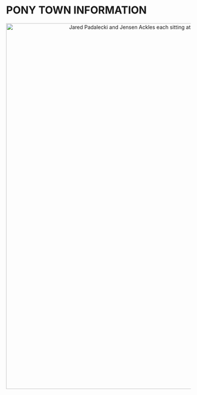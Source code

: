 # **PONY TOWN INFORMATION**
<div align="center">
<div align="center">
  <a href="[https://files.catbox.moe/3mqecu.jpg](https://i.pinimg.com/736x/14/53/22/1453220913abe836a9e5788bb4ddfc56.jpg)" target="_blank"><img width="1000" src="[https://files.catbox.moe/ntpsn9.gif](https://i.pinimg.com/736x/14/53/22/1453220913abe836a9e5788bb4ddfc56.jpg)" alt="Jared Padalecki and Jensen Ackles each sitting at the end of the bed, Jared is rubbing Jensen's knee"></a>
</div> 

</div>


